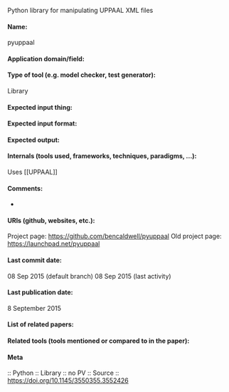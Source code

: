 Python library for manipulating UPPAAL XML files

#### Name:
pyuppaal

#### Application domain/field:

#### Type of tool (e.g. model checker, test generator):
Library

#### Expected input thing:

#### Expected input format:

#### Expected output:

#### Internals (tools used, frameworks, techniques, paradigms, ...):
Uses [[UPPAAL]]

#### Comments:
-

#### URIs (github, websites, etc.):
Project page: https://github.com/bencaldwell/pyuppaal
Old project page: https://launchpad.net/pyuppaal

#### Last commit date:
08 Sep 2015 (default branch)
08 Sep 2015 (last activity)

#### Last publication date:
8 September 2015

#### List of related papers:

#### Related tools (tools mentioned or compared to in the paper):

#### Meta
:: Python
:: Library
:: no PV
:: Source :: https://doi.org/10.1145/3550355.3552426
